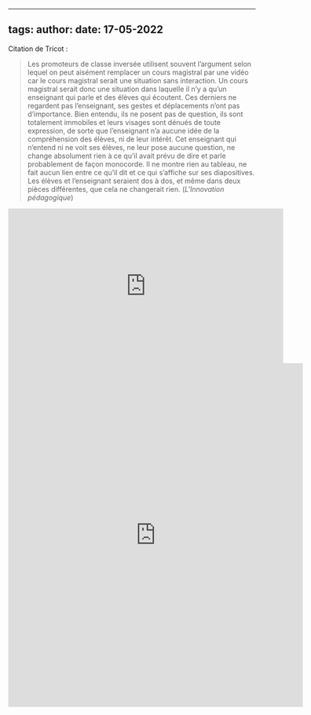 
---
tags:
author:
date: 17-05-2022
---

Citation de Tricot :

> Les promoteurs de classe inversée utilisent souvent l’argument selon lequel on peut aisément remplacer un cours magistral par une vidéo car le cours magistral serait une situation sans interaction. Un cours magistral serait donc une situation dans laquelle il n’y a qu’un enseignant qui parle et des élèves qui écoutent. Ces derniers ne regardent pas l’enseignant, ses gestes et déplacements n’ont pas d’importance. Bien entendu, ils ne posent pas de question, ils sont totalement immobiles et leurs visages sont dénués de toute expression, de sorte que l’enseignant n’a aucune idée de la compréhension des élèves, ni de leur intérêt. Cet enseignant qui n’entend ni ne voit ses élèves, ne leur pose aucune question, ne change absolument rien à ce qu’il avait prévu de dire et parle probablement de façon monocorde. Il ne montre rien au tableau, ne fait aucun lien entre ce qu’il dit et ce qui s’affiche sur ses diapositives. Les élèves et l’enseignant seraient dos à dos, et même dans deux pièces différentes, que cela ne changerait rien. (*L'Innovation pédagogique*)

<iframe width="560" height="315" src="https://www.youtube.com/embed/F52fwzGSRRc" title="YouTube video player" frameborder="0" allow="accelerometer; autoplay; clipboard-write; encrypted-media; gyroscope; picture-in-picture" allowfullscreen></iframe>

<iframe border=0 frameborder=0 height=700 width=600   
 src="https://twitframe.com/show?url=https://twitter.com/RochaneK/status/1526660700495650817"></iframe>


